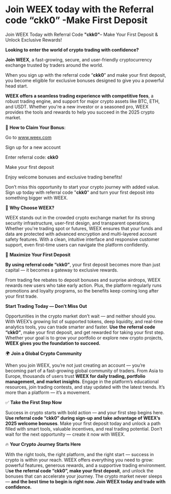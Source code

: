 # Join WEEX today with the Referral code “ckk0” -Make  First Deposit 


Join WEEX Today with Referral Code **"ckk0"**– Make Your First Deposit & Unlock Exclusive Rewards!

**Looking to enter the world of crypto trading with confidence?** 

**Join WEEX**, a fast-growing, secure, and user-friendly cryptocurrency exchange trusted by traders around the world. 

When you sign up with the referral code “**ckk0**” and make your first deposit, you become eligible for exclusive bonuses designed to give you a powerful head start.

**WEEX offers a seamless trading experience with competitive fees**, a robust trading engine, and support for major crypto assets like BTC, ETH, and USDT. Whether you're a new investor or a seasoned pro, WEEX provides the tools and rewards to help you succeed in the 2025 crypto market.

🎁 **How to Claim Your Bonus**:

Go to www.weex.com


Sign up for a new account


Enter referral code: **ckk0**


Make your first deposit


Enjoy welcome bonuses and exclusive trading benefits!


Don’t miss this opportunity to start your crypto journey with added value. Sign up today with referral code "**ckk0**" and turn your first deposit into something bigger with WEEX.

🔐 **Why Choose WEEX?**

WEEX stands out in the crowded crypto exchange market for its strong security infrastructure, user-first design, and transparent operations. Whether you're trading spot or futures, WEEX ensures that your funds and data are protected with advanced encryption and multi-layered account safety features. With a clean, intuitive interface and responsive customer support, even first-time users can navigate the platform confidently.

💸 **Maximize Your First Deposit**

**By using referral code “ckk0”**, your first deposit becomes more than just capital — it becomes a gateway to exclusive rewards.

From trading fee rebates to deposit bonuses and surprise airdrops, WEEX rewards new users who take early action. Plus, the platform regularly runs promotions and loyalty programs, so the benefits keep coming long after your first trade.

 **Start Trading Today — Don’t Miss Out**

Opportunities in the crypto market don’t wait — and neither should you. With WEEX’s growing list of supported tokens, deep liquidity, and real-time analytics tools, you can trade smarter and faster. **Use the referral code “ckk0”**, make your first deposit, and get rewarded for taking your first step. Whether your goal is to grow your portfolio or explore new crypto projects, **WEEX gives you the foundation to succeed.**

🌍 **Join a Global Crypto Community**

When you join WEEX, you’re not just creating an account — you’re becoming part of a fast-growing global community of traders. From Asia to Europe, thousands of users trust **WEEX for daily trading, portfolio management, and market insights**. Engage in the platform’s educational resources, join trading contests, and stay updated with the latest trends. It’s more than a platform — it’s a movement.

✅ **Take the First Step Now**

Success in crypto starts with bold action — and your first step begins here. **Use referral code “ckk0” during sign-up and take advantage of WEEX’s 2025 welcome bonuses**. Make your first deposit today and unlock a path filled with smart tools, valuable incentives, and real trading potential. Don’t wait for the next opportunity — create it now with WEEX.

🔥 **Your Crypto Journey Starts Here**

With the right tools, the right platform, and the right start — success in crypto is within your reach. WEEX offers everything you need to grow: powerful features, generous rewards, and a supportive trading environment. U**se the referral code “ckk0”, make your first deposit**, and unlock the bonuses that can accelerate your journey. The crypto market never sleeps — **and the best time to begin is right now. Join WEEX today and trade with confidence.**





